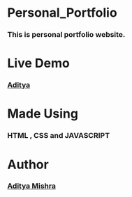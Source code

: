 # Personal_Portfolio

### This is personal portfolio website.

# Live Demo 

### [Aditya](https://adityakumarmishra.netlify.app/)

# Made Using

### HTML , CSS and JAVASCRIPT

# Author

### [Aditya Mishra](Adityamishra9719)


